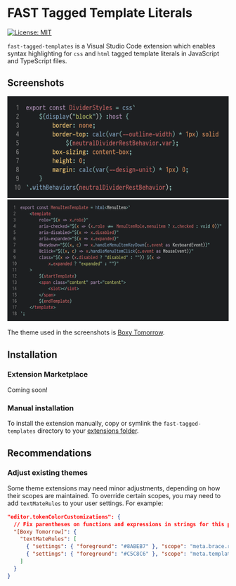 # FAST Tagged Template Literals

[![License: MIT](https://img.shields.io/badge/License-MIT-yellow.svg)](https://opensource.org/licenses/MIT)

`fast-tagged-templates` is a Visual Studio Code extension which enables syntax highlighting for `css` and `html` tagged template literals in JavaScript and TypeScript files.

## Screenshots

![CSS tagged template](images/css.png)
![HTML tagged template](images/html.png)

The theme used in the screenshots is [Boxy Tomorrow](https://marketplace.visualstudio.com/items?itemName=trongthanh.theme-boxythemekit#boxy-tomorrow).

## Installation

### Extension Marketplace

Coming soon!

### Manual installation

To install the extension manually, copy or symlink the `fast-tagged-templates` directory to your [extensions folder](https://code.visualstudio.com/docs/editor/extension-gallery#_where-are-extensions-installed).

## Recommendations

### Adjust existing themes

Some theme extensions may need minor adjustments, depending on how their scopes are maintained. To override certain scopes, you may need to add `textMateRules` to your user settings. For example:

```json
"editor.tokenColorCustomizations": {
  // Fix parentheses on functions and expressions in strings for this particular theme
  "[Boxy Tomorrow]": {
    "textMateRules": [
      { "settings": { "foreground": "#8ABEB7" }, "scope": "meta.brace.round.ts"}
      { "settings": { "foreground": "#C5C8C6" }, "scope": "meta.template.expression.ts"}
    ]
  }
}
```
